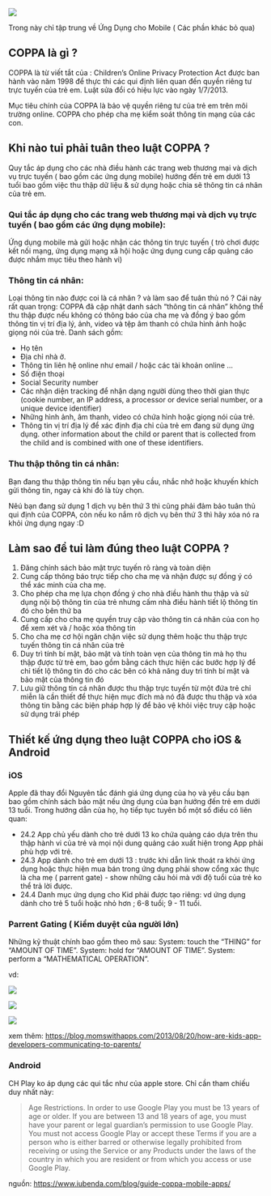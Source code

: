 ![](https://images.viblo.asia/6063ecbf-814c-49b6-bfa0-622091f539f4.png)

Trong này chỉ tập trung về Ứng Dụng cho Mobile ( Các phần khác bỏ qua)

## COPPA là gì ?

COPPA là từ viết tắt của : Children’s Online Privacy Protection Act được ban hành vào năm 1998 để thực thi các qui định liên quan đến quyền riêng tư trực tuyến của trẻ em. Luật sửa đổi có hiệu lực vào ngày 1/7/2013.

Mục tiêu chính của COPPA là bảo vệ quyền riêng tư của trẻ em trên môi trường online. COPPA cho phép cha mẹ kiểm soát thông tin mạng của các con.

## Khi nào tui phải tuân theo luật COPPA ?

Quy tắc áp dụng cho các nhà điều hành các trang web thương mại và dịch vụ trực tuyến ( bao gồm các ứng dụng mobile) hướng đến trẻ em dưới 13 tuổi bao gồm việc thu thập dữ liệu & sử dụng hoặc chia sẽ thông tin cá nhân của trẻ em.

### Qui tắc áp dụng cho các trang web thương mại và dịch vụ trực tuyến ( bao gồm các ứng dụng mobile):

Ứng dụng mobile mà gửi hoặc nhận các thông tin trực tuyến ( trò chơi được kết nối mạng, ứng dụng mạng xã hội hoặc ứng dụng cung cấp quảng cáo được nhắm mục tiêu theo hành vi)

### Thông tin cá nhân:

Loại thông tin nào được coi là cá nhân ?  và làm sao để tuân thủ nó ? Cái này rất quan trọng: COPPA đã cập nhật danh sách “thông tin cá nhân” không thể thu thập được nếu không có thông báo của cha mẹ và đồng ý bao gồm thông tin vị trí địa lý, ảnh, video và tệp âm thanh có chứa hình ảnh hoặc giọng nói của trẻ. Danh sách gồm:

- Họ tên
- Địa chỉ nhà ở.
- Thông tin liên hệ online như email / hoặc các tài khoản online ...
- Số điện thoại
- Social Security number
- Các nhận diện tracking để nhận dạng người dùng theo thời gian thực (cookie number, an IP address, a processor or device serial number, or a unique device identifier)
- Những hình ảnh, âm thanh, video có chứa hình hoặc giọng nói của trẻ.
- Thông tin vị trí địa lý để xác định địa chỉ  của trẻ em đang sử dụng ứng dụng.
other information about the child or parent that is collected from the child and is combined with one of these identifiers.

### Thu thập thông tin cá nhân:

Bạn đang thu thập thông tin nếu bạn yêu cầu, nhắc nhở hoặc khuyến khích gửi thông tin, ngay cả khi đó là tùy chọn.

Nêú bạn đang sử dụng 1 dịch vụ bên thứ 3 thì cũng phải đảm bảo tuân thủ qui định của COPPA, còn nếu ko nắm rõ dịch vụ bên thứ 3 thì hãy xóa nó ra khỏi ứng dụng ngay :D

## Làm sao để tui làm đúng theo luật COPPA ?

1. Đăng chính sách bảo mật trực tuyến rõ ràng và toàn diện
2. Cung cấp thông báo trực tiếp cho cha mẹ và nhận được sự đồng ý có thể xác minh của cha mẹ.
3. Cho phép cha mẹ lựa chọn đồng ý cho nhà điều hành thu thập và sử dụng nội bộ thông tin của trẻ nhưng cấm nhà điều hành tiết lộ thông tin đó cho bên thứ ba
4. Cung cấp cho cha mẹ quyền truy cập vào thông tin cá nhân của con họ để xem xét và / hoặc xóa thông tin
5. Cho cha mẹ cơ hội ngăn chặn việc sử dụng thêm hoặc thu thập trực tuyến thông tin cá nhân của trẻ
6. Duy trì tính bí mật, bảo mật và tính toàn vẹn của thông tin mà họ thu thập được từ trẻ em, bao gồm bằng cách thực hiện các bước hợp lý để chỉ tiết lộ thông tin đó cho các bên có khả năng duy trì tính bí mật và bảo mật của thông tin đó
7. Lưu giữ thông tin cá nhân được thu thập trực tuyến từ một đứa trẻ chỉ miễn là cần thiết để thực hiện mục đích mà nó đã được thu thập và xóa thông tin bằng các biện pháp hợp lý để bảo vệ khỏi việc truy cập hoặc sử dụng trái phép

## Thiết kế ứng dụng theo luật COPPA cho iOS & Android
### iOS

Apple đã thay đổi Nguyên tắc đánh giá ứng dụng của họ và yêu cầu bạn bao gồm chính sách bảo mật nếu ứng dụng của bạn hướng đến trẻ em dưới 13 tuổi. Trong hướng dẫn của họ, họ tiếp tục tuyên bố một số điều có liên quan:

- 24.2 App chủ yếu dành cho trẻ dưới 13 ko chứa quảng cáo dựa trên thu thập hành vi của trẻ và mọi nội dung quảng cáo xuất hiện trong App phải phù hợp với trẻ.
- 24.3 App dành cho trẻ em dưới 13 : trước khi dẫn link thoát ra khỏi ứng dụng hoặc thực hiện mua bán trong ứng dụng phải show cổng xác thực là cha mẹ ( parrent gate) - show những câu hỏi mà với độ tuổi của trẻ ko thể trả lời được.
- 24.4 Danh mục ứng dụng cho Kid phải được tạo riêng: vd ứng dụng dành cho trẻ 5 tuổi hoặc nhỏ hơn ; 6-8 tuổi; 9 - 11 tuổi.

### Parrent Gating ( Kiểm duyệt của người lớn)

Những kỹ thuật chính bao gồm theo mô sau:
System: touch the “THING” for “AMOUNT OF TIME”.
System: hold for “AMOUNT OF TIME”.
System: perform a “MATHEMATICAL OPERATION”.

vd:

![](https://images.viblo.asia/3b8660c8-62bc-43e8-b976-b65ab48cce2f.jpg)

![](https://images.viblo.asia/187f0ec2-aefe-4b5e-b672-06530b3570b9.png)

![](https://images.viblo.asia/7d7c0d53-5d19-4022-a4e3-f25354891411.jpg)

xem thêm: https://blog.momswithapps.com/2013/08/20/how-are-kids-app-developers-communicating-to-parents/

### Android

CH Play ko áp dụng các qui tắc như của apple store. Chỉ cần tham chiếu duy nhất này:

> Age Restrictions. In order to use Google Play you must be 13 years of age or older. If you are between 13 and 18 years of age, you must have your parent or legal guardian’s permission to use Google Play. You must not access Google Play or accept these Terms if you are a person who is either barred or otherwise legally prohibited from receiving or using the Service or any Products under the laws of the country in which you are resident or from which you access or use Google Play.

nguồn: https://www.iubenda.com/blog/guide-coppa-mobile-apps/